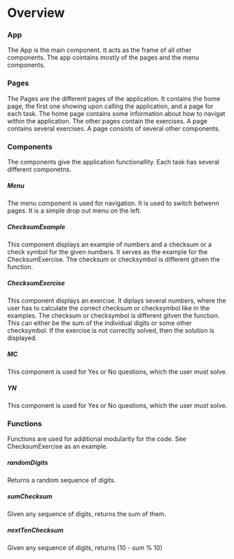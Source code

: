 # Overview

### App

The App is the main component. It acts as the frame of all other components. The app cointains mostly of the pages and the menu components.

### Pages

The Pages are the different pages of the application. It contains the home page, the first one showing upon calling the application, and a page for each task. The home page contains some information about how to navigat within the application. The other pages contain the exercises. A page contains several exercises. A page consists of several other components.

### Components

The components give the application functionallity. Each task has several different componetns.

##### Menu

The menu component is used for navigation. It is used to switch betwenn pages. It is a simple drop out menu on the left.

##### ChecksumExample

This component displays an example of numbers and a checksum or a check symbol for the given numbers. It serves as the example for the ChecksumExercise. The checksum or checksymbol is different gitven the function.

##### ChecksumExercise

This component displays an exercise. It diplays several numbers, where the user has to calculate the correct checksum or checksymbol like in the examples. The checksum or checksymbol is different gitven the function. This can either be the sum of the individual digits or some other checksymbol. If the exercise is not correctly solved, then the solution is displayed.

##### MC

This component is used for Yes or No questions, which the user must solve.

##### YN

This component is used for Yes or No questions, which the user must solve.

### Functions

Functions are used for additional modularity for the code. See ChecksumExercise as an example.

##### randomDigits

Returns a random sequence of digits.

##### sumChecksum

Given any sequence of digits, returns the sum of them.

##### nextTenChecksum

Given any sequence of digits, returns (10 - sum % 10)
